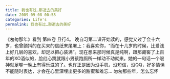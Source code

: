 ```yaml
---
title: 我也有过…那逝去的美好
date: 2009-09-08 00:58
categories: Life's
permalink: 我也有过…那逝去的美好
---
```


《匆匆那年》看到 第四卷 且行4。 晚自习第二课开始读的，感觉又过了会十六岁，也曾颤抖的在买来的信纸末尾署上：我喜欢你，“而在十几岁的时候，比爱浅上好几层的喜欢，却足以把心装满”。现在想来那时候真是纯啊，跟那藏窖了上百年的XO酒似的，脸红心跳就跟小男孩跑厕所一样动不动就来。她的一句话一个眼神就足够一晚上有得乐滋的了。也许正是因为没手机，没短信，没QQ，好多情愫不能随时表达，才会在心里深埋出更多的甜蜜和难忘… 匆匆那些年，怎么忘怀